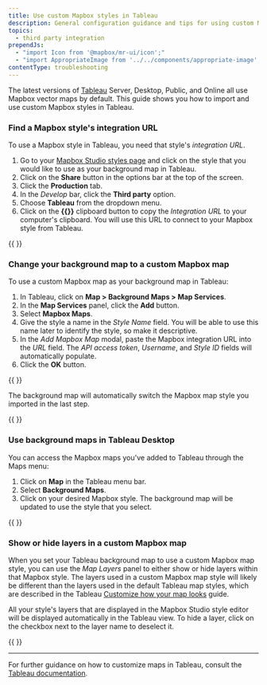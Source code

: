 ```yaml
---
title: Use custom Mapbox styles in Tableau
description: General configuration guidance and tips for using custom Mapbox maps in Tableau.
topics:
  - third party integration
prependJs:
  - "import Icon from '@mapbox/mr-ui/icon';"
  - "import AppropriateImage from '../../components/appropriate-image';"
contentType: troubleshooting
---
```


The latest versions of [Tableau](https://www.tableau.com/) Server, Desktop, Public, and Online all use Mapbox vector maps by default. This guide shows you how to import and use custom Mapbox styles in Tableau.

### Find a Mapbox style's integration URL

To use a Mapbox style in Tableau, you need that style's _integration URL_.

1. Go to your [Mapbox Studio styles page](https://studio.mapbox.com/) and click on the style that you would like to use as your background map in Tableau.
1. Click on the **Share** button in the options bar at the top of the screen.
1. Click the **Production** tab.
1. In the _Develop_ bar, click the **Third party** option.
1. Choose **Tableau** from the dropdown menu.
1. Click on the **{{<Icon name='clipboard' inline={true} />}}** clipboard button to copy the _Integration URL_ to your computer's clipboard. You will use this URL to connect to your Mapbox style from Tableau.

{{
<AppropriateImage imageId="troubleshooting--use-custom-mapbox-styles-in-tableau--third-party-integration" alt="Screenshot showing how to retrieve the Integration URL from the Mapbox Studio style editor" />
}}

### Change your background map to a custom Mapbox map

To use a custom Mapbox map as your background map in Tableau:

1. In Tableau, click on **Map > Background Maps > Map Services**.
1. In the **Map Services** panel, click the **Add** button.
1. Select **Mapbox Maps**.
1. Give the style a name in the _Style Name_ field. You will be able to use this name later to identify the style, so make it descriptive.
1. In the _Add Mapbox Map_ modal, paste the Mapbox integration URL into the _URL_ field. The _API access token_, _Username_, and _Style ID_ fields will automatically populate.
1. Click the **OK** button.

{{
<AppropriateImage imageId="troubleshooting--use-custom-mapbox-styles-in-tableau--add-mapbox-style" alt="Screenshot showing the Tableau Add Mapbox Map menu" />
}}

The background map will automatically switch the Mapbox map style you imported in the last step.

{{
<AppropriateImage imageId="troubleshooting--use-custom-mapbox-styles-in-tableau--loaded-mapbox-style" alt="Screenshot showing a Tableau map with a Mapbox style as its background map" />
}}

### Use background maps in Tableau Desktop

You can access the Mapbox maps you've added to Tableau through the Maps menu:

1. Click on **Map** in the Tableau menu bar.
1. Select **Background Maps**.
1. Click on your desired Mapbox style. The background map will be updated to use the style that you select.

{{
<AppropriateImage imageId="troubleshooting--use-custom-mapbox-styles-in-tableau--change-mapbox-style" alt="Screenshot showing how to switch Mapbox styles in Tableau" />
}}

### Show or hide layers in a custom Mapbox map

When you set your Tableau background map to use a custom Mapbox map style, you can use the _Map Layers_ panel to either show or hide layers within that Mapbox style. The layers used in a custom Mapbox map style will likely be different than the layers used in the default Tableau map styles, which are described in the Tableau [Customize how your map looks](https://onlinehelp.tableau.com/current/pro/desktop/en-us/maps_options.htm) guide.

All your style's layers that are displayed in the Mapbox Studio style editor will be displayed automatically in the Tableau view. To hide a layer, click on the checkbox next to the layer name to deselect it.

{{
<AppropriateImage imageId="troubleshooting--use-custom-mapbox-styles-in-tableau--show-hide-layers" alt="Screenshot showing how to hide or show layers in Tableau when using a Mapbox style" />
}}

---

For further guidance on how to customize maps in Tableau, consult the [Tableau documentation](https://onlinehelp.tableau.com/current/pro/desktop/en-us/maps_options.htm).
